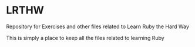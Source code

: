 # LRTHW
Repository for Exercises and other files related to Learn Ruby the Hard Way

This is simply a place to keep all the files related to learning Ruby
